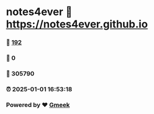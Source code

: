 # notes4ever :link: https://notes4ever.github.io 
### :page_facing_up: [192](https://notes4ever.github.io/tag.html) 
### :speech_balloon: 0 
### :hibiscus: 305790 
### :alarm_clock: 2025-01-01 16:53:18 
### Powered by :heart: [Gmeek](https://github.com/Meekdai/Gmeek)
